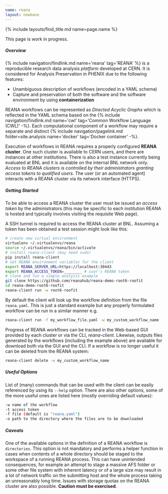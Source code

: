 ```yaml
---
name: reana
layout: newbase
---
```

{% include layouts/find_title.md name=page.name %}

This page is work in progress.

##### Overview
{% include navigation/findlink.md name='reana' tag='REANA' %}
is a reproducible research data analysis *platform* developed at CERN.
It is considered for Analysis Preservation in PHENIX due to the following features:

* Unambiguous description of workflows (encoded in a YAML schema)
* Capture and preservation of both the software and the software environment by using **containerization**

REANA workflows can be represented as *Directed Acyclic Graphs* which is reflected in
the YAML schema based on the 
{% include navigation/findlink.md name='cwl' tag='Common Workflow Language (CWL)' -%}.
Each computational component of a workflow may require a separate and distinct
{% include navigation/pagelink.md folder=site.analysis name='docker' tag='Docker container' -%}.

Execution of workflows in REANA requires a properly configured **REANA cluster**.
One such cluster is available to CERN users, and there are instances at other
institutions. There is also a test instance currently being evaluated at BNL
and it is available on the internal BNL network only. *Access to REANA clusters
is controlled by their administrators granting access tokens to qualified users*.
The user (or an automated agent) interacts with a REANA cluster via its network
interface (HTTPS).

##### Getting Started
To be able to access a REANA cluster the user must be issued an *access token*
by the administrators (this may be specific to each institution REANA is hosted
and typically involves visiting the requisite Web page).

A SSH tunnel is required to access the REANA cluster at BNL. Assuming a token has been obtained
a test session might look like this:
```bash
# create new virtual environment
virtualenv ~/.virtualenvs/reana
source ~/.virtualenvs/reana/bin/activate
# install reana-client (may need sudo)
pip install reana-client
# set REANA environment variables for the client
export REANA_SERVER_URL=https://localhost:30443
export REANA_ACCESS_TOKEN=________ # user's REANA token
# clone and run a simple analysis example
git clone https://github.com/reanahub/reana-demo-root6-roofit
cd reana-demo-root6-roofit
reana-client run -w root6-roofit
```
By default the client will look up the workflow definition from the file ```reana.yaml```.
This is just a standard example but any properly formulated workflow can be run in
a similar manner e.g.
```bash
reana-client run -f my_workflow_file.yaml -w my_custom_workflow_name
```
Progress of REANA workflows can be tracked in the Web-based GUI provided by each cluster
or via the CLI, *reana-client*. Likewise, outputs files generated by the workflows
(including the example above) are available for download both via the GUI and the CLI.
If a workflow is no longer useful it can be deleted from the REANA system:
```bash
reana-client delete -w my_custom_workflow_name
```
##### Useful Options
List of (many) commands that can be used with the client can be easily referenced by
using its ```--help``` option. There are also other options, some of the more
useful ones are listed here (mostly overriding default values):
```bash
-w name of the workflow
-t access token
-f file (default is "reana.yaml")
-o path to the directory where the files are to be downloaded
```

##### Caveats
One of the available options in the definition of a REANA workflow is ```directories```.
This option is not mandatory and performs a helper function in cases when contents of
a whole directory should be staged to the workspace of a running REANA process. This
can have unintended consequences, for example an attempt to stage a massive AFS
folder or some other file system with inherent latency or of a large size may result
in a lot of network traffic on the submitting host and the whole process taking
an unreasonably long time. Issues with storage quotas on the REANA cluster are also
possible.
**Caution must be exercised**.
